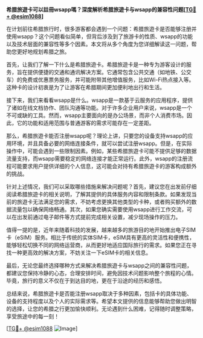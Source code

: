 **希腊旅遊卡可以註冊wsapp嗎？深度解析希腊旅遊卡与wsapp的兼容性问题[[TG💪+ @esim1088](https://t.me/s/esim1088)]**

在计划前往希腊旅行时，很多游客都会遇到一个问题：希腊旅遊卡是否能够注册并使用wsapp？这个问题看似简单，但背后涉及到了旅游卡的性质、wsapp的功能以及技术层面的兼容性等多个因素。本文将从多个角度为您详细解读这一问题，帮助您更好地规划希腊之旅。

首先，让我们了解一下什么是希腊旅遊卡。希腊旅遊卡是一种专为游客设计的服务，旨在提供便捷的交通和通讯解决方案。它通常包含公共交通（如地铁、公交车）的免费或优惠票务服务，并可能附带其他增值服务，比如Wi-Fi热点接入等。这种卡的设计初衷是为了让游客在希腊期间更加便利地出行和生活。

接下来，我们来看看wsapp是什么。wsapp是一款基于云服务的应用程序，提供了诸如在线文档协作、团队沟通等功能。对于许多企业用户来说，wsapp是一个不可或缺的工具。然而，wsapp主要面向的是办公场景，而非个人消费市场。因此，它的功能和适用范围与普通游客的需求可能存在一定差距。

那么，希腊旅遊卡能否注册wsapp呢？理论上讲，只要您的设备支持wsapp的应用环境，并且具备必要的网络连接条件，就可以尝试注册wsapp。但是，在实际操作中，可能会遇到一些限制因素。例如，某些希腊旅遊卡可能不提供足够的数据流量支持，而wsapp需要稳定的网络连接才能正常运行。此外，wsapp的注册流程可能要求用户提供详细的个人信息，这可能会对持有希腊旅遊卡的游客构成额外的挑战。

针对上述情况，我们可以采取哪些措施来解决问题呢？首先，建议您在出发前仔细阅读希腊旅遊卡的相关说明，了解其提供的具体服务内容和限制条款。如果发现当前的旅遊卡无法满足您的需求，不妨考虑更换其他类型的卡种，或者购买额外的数据流量包以确保网络畅通。其次，如果您确实需要使用wsapp进行工作交流，可以在出发前通过电子邮件等方式提前完成相关设置，减少现场操作的压力。

值得一提的是，近年来随着科技的发展，越来越多的旅游目的地开始推出电子SIM卡（eSIM）服务。相比于传统的实体SIM卡，eSIM具有更高的灵活性和便携性，能够轻松切换不同的网络运营商，从而更好地适应国际旅行的需求。如果您正在寻找一种更高效的解决方案，不妨关注一下eSIM卡的相关信息。

最后，无论您最终选择哪种方式来解决希腊旅遊卡与wsapp之间的兼容性问题，都建议您保持冷静的心态，合理安排时间，避免因技术问题影响整个旅程的心情。毕竟，旅行的意义不仅在于到达目的地，更在于沿途的经历和感悟。

总结来说，希腊旅遊卡是否能注册wsapp取决于多种因素，包括卡的具体功能、设备的支持程度以及个人的实际需求等。希望本文提供的信息能够帮助您做出明智的选择，让您的希腊之行更加愉快顺利。无论遇到什么困难，记得随时调整策略，享受旅途中的每一刻！

[[TG💪+ @esim1088](https://t.me/s/esim1088) ![Image](https://i.postimg.cc/4NQfJmqS/Snipaste-2025-05-13-00-14-12.png)]
